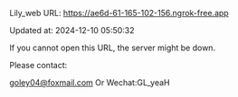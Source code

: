 Lily_web URL: https://ae6d-61-165-102-156.ngrok-free.app

Updated at: 2024-12-10 05:50:32

If you cannot open this URL, the server might be down.

Please contact: 

goley04@foxmail.com Or Wechat:GL_yeaH